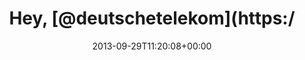 ---
retweeted: false
source: <a href="http://twitter.com/download/android" rel="nofollow">Twitter for Android</a>
entities:
  user_mentions:
  - name: Deutsche Telekom AG
    screen_name: deutschetelekom
    indices:
    - '5'
    - '21'
    id_str: '92224801'
    id: '92224801'
  urls: []
  symbols: []
  media:
  - expanded_url: https://twitter.com/bascht/status/384276401245147136/photo/1
    indices:
    - '60'
    - '82'
    url: http://t.co/o022mXj8OX
    media_url: http://pbs.twimg.com/media/BVU5WdAIMAApP6Q.png
    id_str: '384276401115115520'
    id: '384276401115115520'
    media_url_https: https://pbs.twimg.com/media/BVU5WdAIMAApP6Q.png
    sizes:
      small:
        w: '425'
        h: '680'
        resize: fit
      medium:
        w: '750'
        h: '1200'
        resize: fit
      thumb:
        w: '150'
        h: '150'
        resize: crop
      large:
        w: '1200'
        h: '1920'
        resize: fit
    type: photo
    display_url: pic.twitter.com/o022mXj8OX
  hashtags: []
display_text_range:
- '0'
- '82'
favorite_count: '0'
id_str: '384276401245147136'
truncated: false
retweet_count: '0'
id: '384276401245147136'
possibly_sensitive: false
created_at: Sun Sep 29 11:20:08 +0000 2013
favorited: false
full_text: Hey, [@deutschetelekom](https://twitter.com/deutschetelekom) bitte einmal
  Zertifikat verlängern...
lang: de
extended_entities:
  media:
  - expanded_url: https://twitter.com/bascht/status/384276401245147136/photo/1
    indices:
    - '60'
    - '82'
    url: http://t.co/o022mXj8OX
    media_url: http://pbs.twimg.com/media/BVU5WdAIMAApP6Q.png
    id_str: '384276401115115520'
    id: '384276401115115520'
    media_url_https: https://pbs.twimg.com/media/BVU5WdAIMAApP6Q.png
    sizes:
      small:
        w: '425'
        h: '680'
        resize: fit
      medium:
        w: '750'
        h: '1200'
        resize: fit
      thumb:
        w: '150'
        h: '150'
        resize: crop
      large:
        w: '1200'
        h: '1920'
        resize: fit
    type: photo
    display_url: pic.twitter.com/o022mXj8OX
tags:
- pesos:twitter
date: '2013-09-29T11:20:08+00:00'
src: https://twitter.com/bascht/status/384276401245147136
original_url: https://twitter.com/bascht/status/384276401245147136
type: twitter_tweet
media_url: https://img.bascht.com/twitter/pbs.twimg.com/media/BVU5WdAIMAApP6Q.png
text: Hey, [@deutschetelekom](https://twitter.com/deutschetelekom) bitte einmal Zertifikat
  verlängern...
title: Hey, [@deutschetelekom](https:/

---
